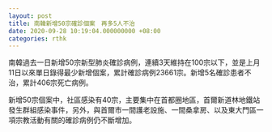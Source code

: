 ```yaml
---
layout: post
title: 南韓新增50宗確診個案　再多5人不治
date: 2020-09-28 10:19:04.000000000 +08:00
categories: rthk
---
```


南韓過去一日新增50宗新型肺炎確診病例，連續3天維持在100宗以下，並是上月11日以來單日錄得最少新增個案，累計確診病例23661宗。新增5名確診患者不治，累計406宗死亡病例。

新增50宗個案中，社區感染有40宗，主要集中在首都圈地區，首爾新道林地鐵站發生群組感染事件，另外，與首爾市一間護老設施、一間桑拿房、以及東大門區一項宗教活動有關的確診病例仍不斷增加。
